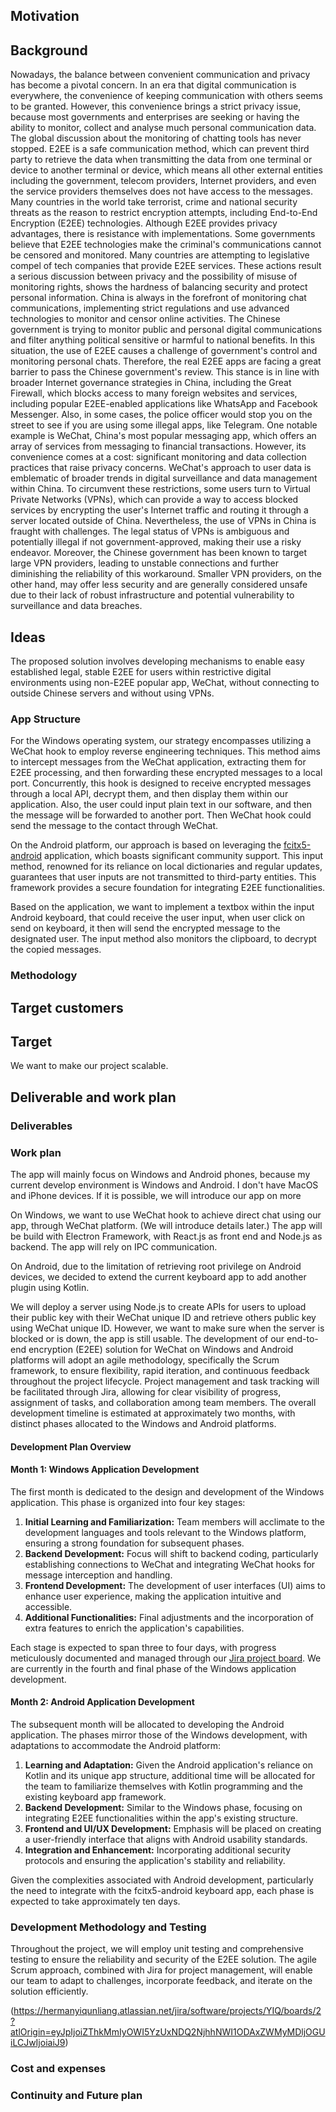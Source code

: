 ## Motivation
## Background
Nowadays, the balance between convenient communication and privacy has become a pivotal concern. In an era that digital communication is everywhere, the convenience of keeping communication with others seems to be granted. However, this convenience brings a strict privacy issue, because most governments and enterprises are seeking or having the ability to monitor, collect and analyse much personal communication data. The global discussion about the monitoring of chatting tools has never stopped. E2EE is a safe communication method, which can prevent third party to retrieve the data when transmitting the data from one terminal or device to another terminal or device, which means all other external entities including the government, telecom providers, Internet providers, and even the service providers themselves does not have access to the messages. Many countries in the world take terrorist, crime and national security threats as the reason to restrict encryption attempts, including End-to-End Encryption (E2EE) technologies. Although E2EE provides privacy advantages, there is resistance with implementations. Some governments believe that E2EE technologies make the criminal's communications cannot be censored and monitored. Many countries are attempting to legislative compel of tech companies that provide E2EE services. These actions result a serious discussion between privacy and the possibility of misuse of monitoring rights, shows the hardness of balancing security and protect personal information. China is always in the forefront of monitoring chat communications, implementing strict regulations and use advanced technologies to monitor and censor online activities. The Chinese government is trying to monitor public and personal digital communications and filter anything political sensitive or harmful to national benefits. In this situation, the use of E2EE causes a challenge of government's control and monitoring personal chats. Therefore, the real E2EE apps are facing a great barrier to pass the Chinese government's review. This stance is in line with broader Internet governance strategies in China, including the Great Firewall, which blocks access to many foreign websites and services, including popular E2EE-enabled applications like WhatsApp and Facebook Messenger. Also, in some cases, the police officer would stop you on the street to see if you are using some illegal apps, like Telegram. One notable example is WeChat, China's most popular messaging app, which offers an array of services from messaging to financial transactions. However, its convenience comes at a cost: significant monitoring and data collection practices that raise privacy concerns. WeChat's approach to user data is emblematic of broader trends in digital surveillance and data management within China. To circumvent these restrictions, some users turn to Virtual Private Networks (VPNs), which can provide a way to access blocked services by encrypting the user's Internet traffic and routing it through a server located outside of China. Nevertheless, the use of VPNs in China is fraught with challenges. The legal status of VPNs is ambiguous and potentially illegal if not government-approved, making their use a risky endeavor. Moreover, the Chinese government has been known to target large VPN providers, leading to unstable connections and further diminishing the reliability of this workaround. Smaller VPN providers, on the other hand, may offer less security and are generally considered unsafe due to their lack of robust infrastructure and potential vulnerability to surveillance and data breaches.

## Ideas
The proposed solution involves developing mechanisms to enable easy established legal, stable E2EE for users within restrictive digital environments using non-E2EE popular app, WeChat, without connecting to outside Chinese servers and without using VPNs. 
### App Structure
For the Windows operating system, our strategy encompasses utilizing a WeChat hook to employ reverse engineering techniques. This method aims to intercept messages from the WeChat application, extracting them for E2EE processing, and then forwarding these encrypted messages to a local port. Concurrently, this hook is designed to receive encrypted messages through a local API, decrypt them, and then display them within our application. Also, the user could input plain text in our software, and then the message will be forwarded to another port. Then WeChat hook could send the message to the contact through WeChat. 

On the Android platform, our approach is based on leveraging the [fcitx5-android](https://github.com/fcitx5-android/fcitx5-android) application, which boasts significant community support. This input method, renowned for its reliance on local dictionaries and regular updates, guarantees that user inputs are not transmitted to third-party entities. This framework provides a secure foundation for integrating E2EE functionalities. 

Based on the application, we want to implement a textbox within the input Android keyboard, that could receive the user input, when user click on send on keyboard, it then will send the encrypted message to the designated user. The input method also monitors  the clipboard, to decrypt the copied messages. 
### Methodology



## Target customers

## Target
We want to make our project scalable. 

## Deliverable and work plan
### Deliverables 

### Work plan
The app will mainly focus on Windows and Android phones, because my current develop environment is Windows and Android. I don't have MacOS and iPhone devices. If it is possible, we will introduce our app on more 

On Windows, we want to use WeChat hook to achieve direct chat using our app, through WeChat platform. (We will introduce details later.)  The app will be build with Electron Framework, with React.js as front end and Node.js as backend. The app will rely on IPC communication. 

On Android, due to the limitation of retrieving root privilege on Android devices, we decided to extend the current keyboard app to add another plugin using Kotlin. 

We will deploy a server using Node.js to create APIs for users to upload their public key with their WeChat unique ID and retrieve others public key using WeChat unique ID. However, we want to make sure when the server is blocked or is down, the app is still usable. 
The development of our end-to-end encryption (E2EE) solution for WeChat on Windows and Android platforms will adopt an agile methodology, specifically the Scrum framework, to ensure flexibility, rapid iteration, and continuous feedback throughout the project lifecycle. Project management and task tracking will be facilitated through Jira, allowing for clear visibility of progress, assignment of tasks, and collaboration among team members. The overall development timeline is estimated at approximately two months, with distinct phases allocated to the Windows and Android platforms.
#### Development Plan Overview
#### Month 1: Windows Application Development

The first month is dedicated to the design and development of the Windows application. This phase is organized into four key stages:

1. **Initial Learning and Familiarization:** Team members will acclimate to the development languages and tools relevant to the Windows platform, ensuring a strong foundation for subsequent phases.
2. **Backend Development:** Focus will shift to backend coding, particularly establishing connections to WeChat and integrating WeChat hooks for message interception and handling.
3. **Frontend Development:** The development of user interfaces (UI) aims to enhance user experience, making the application intuitive and accessible.
4. **Additional Functionalities:** Final adjustments and the incorporation of extra features to enrich the application's capabilities.

Each stage is expected to span three to four days, with progress meticulously documented and managed through our [Jira project board](https://hermanyiqunliang.atlassian.net/jira/software/projects/YIQ/boards/2?atlOrigin=eyJpIjoiZThkMmIyOWI5YzUxNDQ2NjhhNWI1ODAxZWMyMDljOGUiLCJwIjoiaiJ9). We are currently in the fourth and final phase of the Windows application development.

#### Month 2: Android Application Development

The subsequent month will be allocated to developing the Android application. The phases mirror those of the Windows development, with adaptations to accommodate the Android platform:

1. **Learning and Adaptation:** Given the Android application's reliance on Kotlin and its unique app structure, additional time will be allocated for the team to familiarize themselves with Kotlin programming and the existing keyboard app framework.
2. **Backend Development:** Similar to the Windows phase, focusing on integrating E2EE functionalities within the app's existing structure.
3. **Frontend and UI/UX Development:** Emphasis will be placed on creating a user-friendly interface that aligns with Android usability standards.
4. **Integration and Enhancement:** Incorporating additional security protocols and ensuring the application's stability and reliability.

Given the complexities associated with Android development, particularly the need to integrate with the fcitx5-android keyboard app, each phase is expected to take approximately ten days.
### Development Methodology and Testing

Throughout the project, we will employ unit testing and comprehensive testing to ensure the reliability and security of the E2EE solution. The agile Scrum approach, combined with Jira for project management, will enable our team to adapt to challenges, incorporate feedback, and iterate on the solution efficiently.

(https://hermanyiqunliang.atlassian.net/jira/software/projects/YIQ/boards/2?atlOrigin=eyJpIjoiZThkMmIyOWI5YzUxNDQ2NjhhNWI1ODAxZWMyMDljOGUiLCJwIjoiaiJ9) 
### Cost and expenses
### Continuity and Future plan






